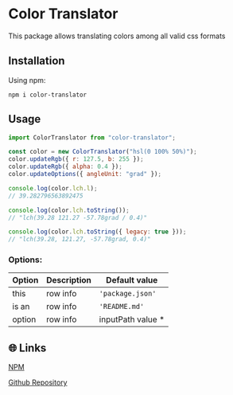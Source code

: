 # Color Translator

This package allows translating colors among all valid css formats

## Installation

Using npm:

```shell
npm i color-translator
```

## Usage

```js
import ColorTranslator from "color-translator";

const color = new ColorTranslator("hsl(0 100% 50%)");
color.updateRgb({ r: 127.5, b: 255 });
color.updateRgb({ alpha: 0.4 });
color.updateOptions({ angleUnit: "grad" });

console.log(color.lch.l);
// 39.282796563892475

console.log(color.lch.toString());
// "lch(39.28 121.27 -57.78grad / 0.4)"

console.log(color.lch.toString({ legacy: true }));
// "lch(39.28, 121.27, -57.78grad, 0.4)"
```

### Options:

| Option | Description | Default value      |
| ------ | ----------- | ------------------ |
| this   | row info    | `'package.json'`   |
| is an  | row info    | `'README.md'`      |
| option | row info    | inputPath value \* |

## 🌐 Links

[NPM](https://www.npmjs.com/package/color-translator)

[Github Repository](https://github.com/jeronimoek/color-translator)
